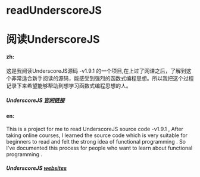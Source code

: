 # readUnderscoreJS
# 阅读UnderscoreJS
#### zh:
这是我阅读UnderscoreJS源码 -v1.9.1 的一个项目,在上过了网课之后，了解到这个非常适合新手阅读的源码，能感受到强烈的函数式编程思想。所以我把这个过程记录下来希望能够帮助到想学习函数式编程思想的人。
##### UnderscoreJS [官网链接](https://underscorejs.org/)
#### en:
This is a project for me to read UnderscoreJS source code -v1.9.1 , After taking online courses, I learned the source code which is very suitable for beginners to read and felt the strong idea of functional programming . So I've documented this process for people who want to learn about functional programming .
##### UnderscoreJS [websites](https://underscorejs.org/)

